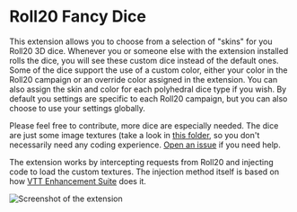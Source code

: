 # Roll20 Fancy Dice

This extension allows you to choose from a selection of "skins" for you Roll20 3D dice. Whenever you or someone else with the extension installed rolls the dice, you will see these custom dice instead of the default ones. Some of the dice support the use of a custom color, either your color in the Roll20 campaign or an override color assigned in the extension. You can also assign the skin and color for each polyhedral dice type if you wish. By default you settings are specific to each Roll20 campaign, but you can also choose to use your settings globally.

Please feel free to contribute, more dice are especially needed. The dice are just some image textures (take a look in [this folder](https://github.com/tobloef/roll20-fancy-dice/tree/master/assets/custom-dice), so you don't necessarily need any coding experience. [Open an issue](https://github.com/tobloef/roll20-fancy-dice/issues/new) if you need help.

The extension works by intercepting requests from Roll20 and injecting code to load the custom textures. The injection method itself is based on how [VTT Enhancement Suite](https://github.com/SSStormy/roll20-enhancement-suite) does it. 

![Screenshot of the extension](https://github.com/tobloef/roll20-fancy-dice/blob/master/screenshot.png)
